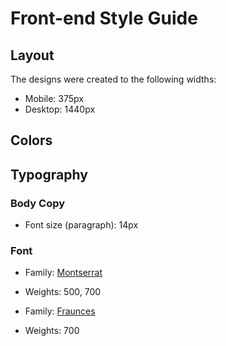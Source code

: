 # Front-end Style Guide

## Layout

The designs were created to the following widths:

- Mobile: 375px
- Desktop: 1440px

## Colors

## Typography

### Body Copy

- Font size (paragraph): 14px

### Font

- Family: [Montserrat](https://fonts.google.com/specimen/Montserrat)
- Weights: 500, 700

- Family: [Fraunces](https://fonts.google.com/specimen/Fraunces)
- Weights: 700
